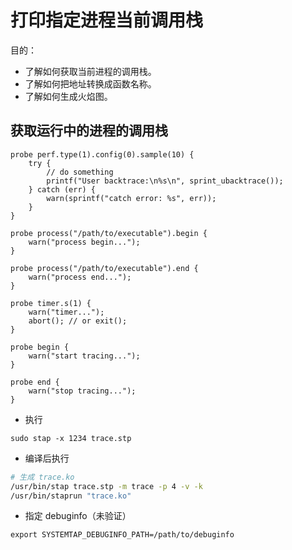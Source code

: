 # 打印指定进程当前调用栈

目的：

- 了解如何获取当前进程的调用栈。
- 了解如何把地址转换成函数名称。
- 了解如何生成火焰图。

## 获取运行中的进程的调用栈

```
probe perf.type(1).config(0).sample(10) {
    try {
        // do something
        printf("User backtrace:\n%s\n", sprint_ubacktrace());
    } catch (err) {
        warn(sprintf("catch error: %s", err));
    }
}

probe process("/path/to/executable").begin {
    warn("process begin...");
}

probe process("/path/to/executable").end {
    warn("process end...");
}

probe timer.s(1) {
    warn("timer...");
    abort(); // or exit();
}

probe begin {
    warn("start tracing...");
}

probe end {
    warn("stop tracing...");
}
```

- 执行

```
sudo stap -x 1234 trace.stp
```

- 编译后执行

```bash
# 生成 trace.ko
/usr/bin/stap trace.stp -m trace -p 4 -v -k
/usr/bin/staprun "trace.ko"
```

- 指定 debuginfo（未验证）

```
export SYSTEMTAP_DEBUGINFO_PATH=/path/to/debuginfo
```

